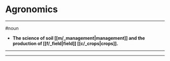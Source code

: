 # Agronomics
---
#noun
- **The science of soil [[m/_management|management]] and the production of [[f/_field|field]] [[c/_crops|crops]].**
---
---
